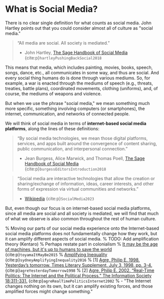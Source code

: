 # What is Social Media?
There is no clear single definition for what counts as social media. John Hartley points out that you could consider almost all of culture as "social media."
> “All media are social. All society is mediated.”
>
> - John Hartley, [The Sage Handbook of Social Media](http://sk.sagepub.com/reference/the-sage-handbook-of-social-media/i296.xml) {cite:p}`hartleyPushingBackSocial2018`

This means that media, which includes painting, movies, books, speech, songs, dance, etc., all communicates in some way, and thus are social. And every social thing humans do is done through various mediums. So, for example, a war is enacted through the mediums of speech (e.g., threats, treaties, battle plans), coordinated movements, clothing (uniforms), and, of course, the mediums of weapons and violence.

But when we use the phrase "social media," we mean something much more specific, something involving computers (or smartphones), the internet, communication, and networks of connected people.

We will think of social media in terms of __internet-based social media platforms__, along the lines of these definitions:

> “By social media technologies, we mean those digital platforms, services, and apps built around the convergence of content sharing, public communication, and interpersonal connection.”
>
> - Jean Burgess, Alice Marwick, and Thomas Poell, [The Sage Handbook of Social Media](http://sk.sagepub.com/reference/the-sage-handbook-of-social-media/i253.xml) {cite:p}`burgessEditorsIntroduction2018`


> “Social media are interactive technologies that allow the creation or sharing/exchange of information, ideas, career interests, and other forms of expression via virtual communities and networks.”
>
> - [Wikipedia](https://en.wikipedia.org/wiki/Social_media) {cite:p}`SocialMedia2023`

But, even though our focus is on internet-based social media platforms, since all media are social and all society is mediated, we will find that much of what we observe is also common throughout the rest of human culture.

% Moving our parts of our social media experience onto the Internet-based social media platforms does not fundamentally change how they work, but it can amplify different aspects of social media. 
% TODO: Add amplification theory (Kentaro)
% Perhaps restate part in colonialism
% [It may be the age of machines, but it's up to humans to save the world](https://www.theguardian.com/commentisfree/2015/jun/11/age-of-machines-humans-save-the-world) {cite:p}`toyamaItMayBe2015` 
% [Amplifying Inequality](https://medium.com/not-evenly-distributed/amplifying-inequality-64479f9aee85) {cite:p}`sydneyAmplifyingInequality2016`
% [1] [Agre, Philip E. 1998. Yesterday’s tomorrow. Times Literary Supplement. July 3, 1998, pp. 3-4.](https://pages.gseis.ucla.edu/faculty/agre/tls.html) {cite:p}`agreYesterdayTomorrow1998`
% [2] [Agre, Philip E. 2002. “Real-Time Politics: The Internet and the Political Process.” The Information Society 18:311-331.](https://pages.gseis.ucla.edu/faculty/agre/real-time.html) {cite:p}`agreRealTimePoliticsInternet2002`
% - "The Internet changes nothing on its own, but it can amplify existing forces, and those amplified forces might change something."
